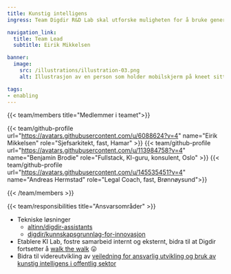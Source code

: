 ```yaml
---
title: Kunstig intelligens
ingress: Team Digdir R&D Lab skal utforske muligheten for å bruke generativ KI (AI) i produkter, tjenester og fellesløsninger.

navigation_link:
  title: Team Lead
  subtitle: Eirik Mikkelsen

banner:
  image:
    src: /illustrations/illustration-03.png
    alt: Illustrasjon av en person som holder mobilskjerm på kneet sitt

tags:
- enabling
---
```


{{< team/members title="Medlemmer i teamet">}}

{{< team/github-profile url="https://avatars.githubusercontent.com/u/6088624?v=4" name="Eirik Mikkelsen" role="Sjefsarkitekt, fast, Hamar" >}}
{{< team/github-profile url="https://avatars.githubusercontent.com/u/113984758?v=4" name="Benjamin Brodie" role="Fullstack, KI-guru, konsulent, Oslo" >}}
{{< team/github-profile url="https://avatars.githubusercontent.com/u/145535451?v=4" name="Andreas Hermstad" role="Legal Coach, fast, Brønnøysund">}}

{{< /team/members >}}

{{< team/responsibilities title="Ansvarsområder" >}}

- Tekniske løsninger
  - [altinn/digdir-assistants](https://github.com/Altinn/digdir-assistants)
  - [digdir/kunnskapsgrunnlag-for-innovasjon](https://github.com/digdir/kunnskapsgrunnlag-for-innovasjon)
- Etablere KI Lab, fostre samarbeid internt og eksternt, bidra til at Digdir fortsetter å [walk the walk](https://www.kode24.no/artikkel/81951932) 😛
- Bidra til videreutvikling av [veiledning for ansvarlig utvikling og bruk av kunstig intelligens i offentlig sektor](https://www.digdir.no/kunstig-intelligens/kunstig-intelligens/4132)
